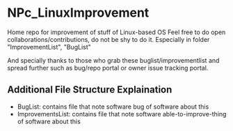 # NPc_LinuxImprovement

Home repo for improvement of stuff of Linux-based OS 
Feel free to do open collaborations/contributions, do not be shy to do it. Especially in folder "ImprovementList", "BugList"

And specially thanks to those who grab these buglist/improvementlist and spread further such as bug/repo portal or owner issue tracking portal.

## Additional File Structure Explaination
- BugList: contains file that note software bug of software about this
- ImprovementsList: contains file that note software able-to-improve-thing of software about this

